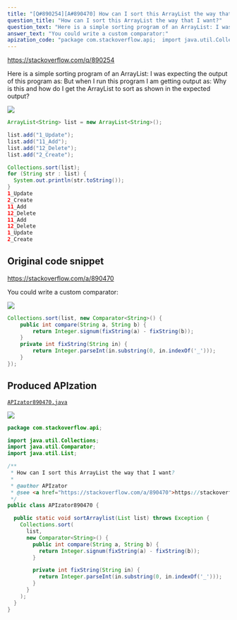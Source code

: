```yaml
---
title: "[Q#890254][A#890470] How can I sort this ArrayList the way that I want?"
question_title: "How can I sort this ArrayList the way that I want?"
question_text: "Here is a simple sorting program of an ArrayList: I was expecting the output of this program as: But when I run this program I am getting output as: Why is this and how do I get the ArrayList to sort as shown in the expected output?"
answer_text: "You could write a custom comparator:"
apization_code: "package com.stackoverflow.api;  import java.util.Collections; import java.util.Comparator; import java.util.List;  /**  * How can I sort this ArrayList the way that I want?  *  * @author APIzator  * @see <a href=\"https://stackoverflow.com/a/890470\">https://stackoverflow.com/a/890470</a>  */ public class APIzator890470 {    public static void sortArraylist(List list) throws Exception {     Collections.sort(       list,       new Comparator<String>() {         public int compare(String a, String b) {           return Integer.signum(fixString(a) - fixString(b));         }          private int fixString(String in) {           return Integer.parseInt(in.substring(0, in.indexOf('_')));         }       }     );   } }"
---
```


https://stackoverflow.com/q/890254

Here is a simple sorting program of an ArrayList:
I was expecting the output of this program as:
But when I run this program I am getting output as:
Why is this and how do I get the ArrayList to sort as shown in the expected output?


<div class="code-logo"><img src="/stackoverflow.png" /></div>

```java
ArrayList<String> list = new ArrayList<String>();

list.add("1_Update");
list.add("11_Add");
list.add("12_Delete");
list.add("2_Create");

Collections.sort(list);
for (String str : list) {
  System.out.println(str.toString());
}
1_Update
2_Create
11_Add
12_Delete
11_Add
12_Delete
1_Update
2_Create
```


## Original code snippet

https://stackoverflow.com/a/890470

You could write a custom comparator:

<div class="code-logo"><img src="/stackoverflow.png" /></div>

```java
Collections.sort(list, new Comparator<String>() {
    public int compare(String a, String b) {
        return Integer.signum(fixString(a) - fixString(b));
    }
    private int fixString(String in) {
        return Integer.parseInt(in.substring(0, in.indexOf('_')));
    }
});
```

## Produced APIzation

[`APIzator890470.java`](https://github.com/pasqualesalza/apization/raw/main/data/search/APIzator890470.java)

<div class="code-logo"><img src="/apizator.png" /></div>

```java
package com.stackoverflow.api;

import java.util.Collections;
import java.util.Comparator;
import java.util.List;

/**
 * How can I sort this ArrayList the way that I want?
 *
 * @author APIzator
 * @see <a href="https://stackoverflow.com/a/890470">https://stackoverflow.com/a/890470</a>
 */
public class APIzator890470 {

  public static void sortArraylist(List list) throws Exception {
    Collections.sort(
      list,
      new Comparator<String>() {
        public int compare(String a, String b) {
          return Integer.signum(fixString(a) - fixString(b));
        }

        private int fixString(String in) {
          return Integer.parseInt(in.substring(0, in.indexOf('_')));
        }
      }
    );
  }
}

```